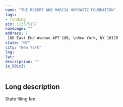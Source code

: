 ```yaml
---
name: "THE ROBERT AND MARCIA HOROWITZ FOUNDATION"
tags:
- funding
ein: 113375157
homepage: ""
address: |
 180 East End Avenue APT 18B, \nNew York, NY 10128
state: "NY"
city: "New York"
lng: 
lat: 
description: ""
is_501c3: 
---
```


## Long description

State filing fee

